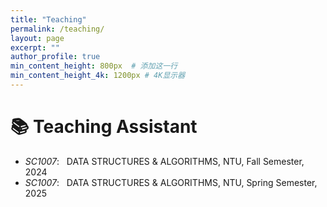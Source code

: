 ```yaml
---
title: "Teaching"
permalink: /teaching/
layout: page
excerpt: ""
author_profile: true
min_content_height: 800px  # 添加这一行
min_content_height_4k: 1200px # 4K显示器
---
```




# 📚 Teaching Assistant
- *SC1007*: &nbsp; DATA STRUCTURES & ALGORITHMS, NTU, Fall Semester, 2024
- *SC1007*: &nbsp; DATA STRUCTURES & ALGORITHMS, NTU, Spring Semester, 2025


